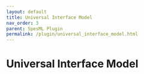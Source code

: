 ```yaml
---
layout: default
title: Universal Interface Model
nav_order: 3
parent: SpesML Plugin
permalink: /plugin/universal_interface_model.html
---
```


# Universal Interface Model